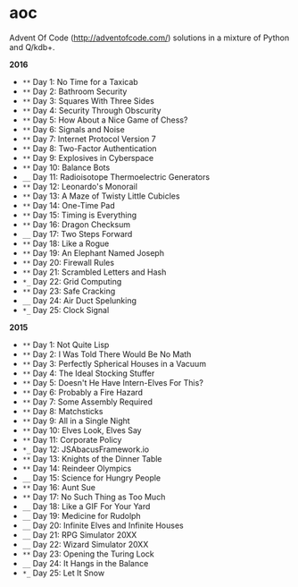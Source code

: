 # aoc
Advent Of Code (http://adventofcode.com/) solutions in a mixture of Python and Q/kdb+.

**2016**

 - `**` Day 1: No Time for a Taxicab
 - `**` Day 2: Bathroom Security
 - `**` Day 3: Squares With Three Sides
 - `**` Day 4: Security Through Obscurity
 - `**` Day 5: How About a Nice Game of Chess?
 - `**` Day 6: Signals and Noise
 - `**` Day 7: Internet Protocol Version 7
 - `**` Day 8: Two-Factor Authentication
 - `**` Day 9: Explosives in Cyberspace
 - `**` Day 10: Balance Bots
 - `__` Day 11: Radioisotope Thermoelectric Generators
 - `**` Day 12: Leonardo's Monorail
 - `**` Day 13: A Maze of Twisty Little Cubicles
 - `**` Day 14: One-Time Pad
 - `**` Day 15: Timing is Everything
 - `**` Day 16: Dragon Checksum
 - `__` Day 17: Two Steps Forward
 - `**` Day 18: Like a Rogue
 - `**` Day 19: An Elephant Named Joseph
 - `**` Day 20: Firewall Rules
 - `**` Day 21: Scrambled Letters and Hash
 - `*_` Day 22: Grid Computing
 - `**` Day 23: Safe Cracking
 - `__` Day 24: Air Duct Spelunking
 - `*_` Day 25: Clock Signal

**2015**

 - `**` Day 1: Not Quite Lisp
 - `**` Day 2: I Was Told There Would Be No Math
 - `**` Day 3: Perfectly Spherical Houses in a Vacuum
 - `**` Day 4: The Ideal Stocking Stuffer
 - `**` Day 5: Doesn't He Have Intern-Elves For This?
 - `**` Day 6: Probably a Fire Hazard
 - `**` Day 7: Some Assembly Required
 - `**` Day 8: Matchsticks
 - `**` Day 9: All in a Single Night
 - `**` Day 10: Elves Look, Elves Say
 - `**` Day 11: Corporate Policy
 - `*_` Day 12: JSAbacusFramework.io
 - `**` Day 13: Knights of the Dinner Table
 - `**` Day 14: Reindeer Olympics
 - `__` Day 15: Science for Hungry People
 - `**` Day 16: Aunt Sue
 - `**` Day 17: No Such Thing as Too Much
 - `__` Day 18: Like a GIF For Your Yard
 - `__` Day 19: Medicine for Rudolph
 - `__` Day 20: Infinite Elves and Infinite Houses
 - `__` Day 21: RPG Simulator 20XX
 - `__` Day 22: Wizard Simulator 20XX
 - `**` Day 23: Opening the Turing Lock
 - `__` Day 24: It Hangs in the Balance
 - `*_` Day 25: Let It Snow
